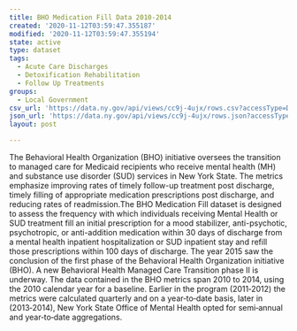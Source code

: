 ```yaml
---
title: BHO Medication Fill Data 2010-2014
created: '2020-11-12T03:59:47.355187'
modified: '2020-11-12T03:59:47.355194'
state: active
type: dataset
tags:
  - Acute Care Discharges
  - Detoxification Rehabilitation
  - Follow Up Treatments
groups:
  - Local Government
csv_url: 'https://data.ny.gov/api/views/cc9j-4ujx/rows.csv?accessType=DOWNLOAD'
json_url: 'https://data.ny.gov/api/views/cc9j-4ujx/rows.json?accessType=DOWNLOAD'
layout: post

---
```

The Behavioral Health Organization (BHO) initiative oversees the transition to managed care for Medicaid recipients who receive mental health (MH) and substance use disorder (SUD) services in New York State. The metrics emphasize improving rates of timely follow-up treatment post discharge, timely filling of appropriate medication prescriptions post discharge, and reducing rates of readmission.The BHO Medication Fill dataset is designed to assess the frequency with which individuals receiving Mental Health or SUD treatment fill an initial prescription for a mood stabilizer, anti-psychotic, psychotropic, or anti-addition medication within 30 days of discharge from a mental health inpatient hospitalization or SUD inpatient stay and refill those prescriptions within 100 days of discharge.
The year 2015 saw the conclusion of the first phase of the Behavioral Health Organization initiative
(BHO). A new Behavioral Health Managed Care Transition phase II is underway. The data contained in
the BHO metrics span 2010 to 2014, using the 2010 calendar year for a baseline. Earlier in the program
(2011‐2012) the metrics were calculated quarterly and on a year‐to‐date basis, later in (2013‐2014),
New York State Office of Mental Health opted for semi‐annual and year‐to‐date aggregations.
